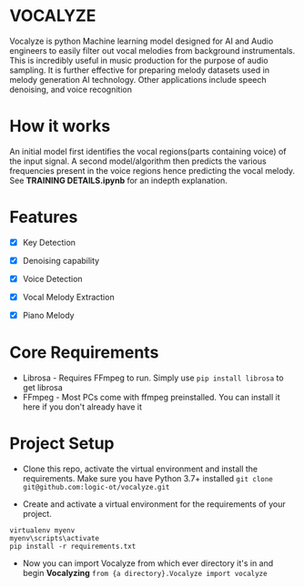 # VOCALYZE
Vocalyze is python Machine learning model designed for AI and Audio engineers to easily filter out vocal melodies from background instrumentals. This is incredibly useful in music production for the purpose of audio sampling. It is further effective for preparing melody datasets used in melody generation AI technology. Other applications include speech denoising, and voice recognition

# How it works
An initial model first identifies the vocal regions(parts containing voice) of the input signal. A second model/algorithm then predicts the various frequencies present in the voice regions hence predicting the vocal melody. See <b>TRAINING DETAILS.ipynb</b> for an indepth explanation. 


# Features
- [x] Key Detection
- [x] Denoising capability
- [x] Voice Detection
- [x] Vocal Melody Extraction
- [x] Piano Melody


# Core Requirements
* Librosa - Requires FFmpeg to run. Simply use ```pip install librosa```  to get librosa
* FFmpeg - Most PCs come with ffmpeg preinstalled. You can install it here if you don't already have it

# Project Setup
- Clone this repo, activate the virtual environment and install the requirements. Make sure you have Python 3.7+ installed 
```git clone git@github.com:logic-ot/vocalyze.git```

- Create and activate a virtual environment for the requirements of your project. 
```
virtualenv myenv
myenv\scripts\activate    
pip install -r requirements.txt
```

- Now you can import Vocalyze from which ever directory it's in and begin <b>Vocalyzing</b>
```from {a directory}.Vocalyze import vocalyze```



